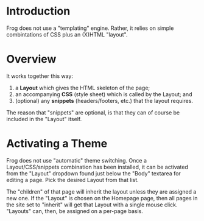 # Introduction #

Frog does not use a "templating" engine. Rather, it relies on simple combintations of CSS plus an (X)HTML "layout".


# Overview #

It works together this way:

  1. a **Layout** which gives the HTML skeleton of the page;
  1. an accompanying **CSS** (style sheet) which is called by the Layout; and
  1. (optional) any **snippets** (headers/footers, etc.) that the layout requires.

The reason that "snippets" are optional, is that they can of course be included in the "Layout" itself.

# Activating a Theme #

Frog does not use "automatic" theme switching. Once a Layout/CSS/snippets combination has been installed, it can be activated from the "Layout" dropdown found just below the "Body" textarea for editing a page. Pick the desired Layout from that list.

The "children" of that page will inherit the layout unless they are assigned a new one. If the "Layout" is chosen on the Homepage page, then all pages in the site set to "inherit" will get that Layout with a single mouse click. "Layouts" can, then, be assigned on a per-page basis.